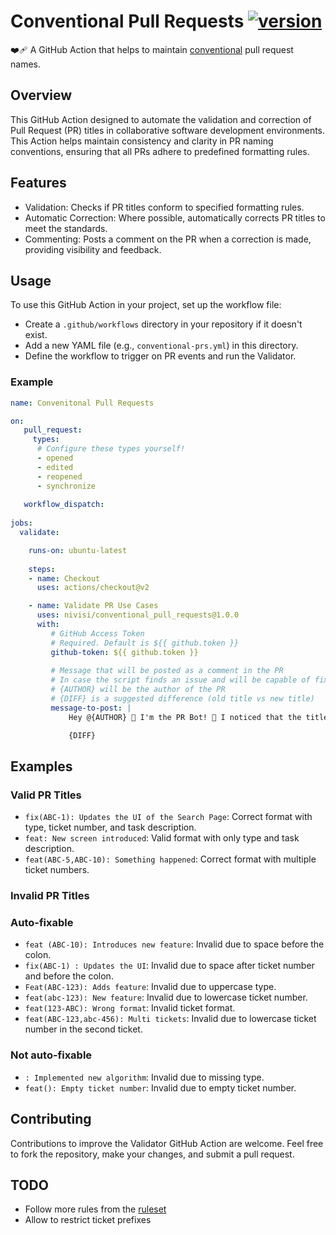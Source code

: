 # Conventional Pull Requests [![version][version-img]][version-url]

❤️‍🩹 A GitHub Action that helps to maintain [conventional](https://www.conventionalcommits.org/en/v1.0.0/) pull request names.

## Overview

This GitHub Action designed to automate the validation and correction of Pull Request (PR) titles in collaborative software development environments. This Action helps maintain consistency and clarity in PR naming conventions, ensuring that all PRs adhere to predefined formatting rules.

## Features

- Validation: Checks if PR titles conform to specified formatting rules.
- Automatic Correction: Where possible, automatically corrects PR titles to meet the standards.
- Commenting: Posts a comment on the PR when a correction is made, providing visibility and feedback.

## Usage

To use this GitHub Action in your project, set up the workflow file:
- Create a `.github/workflows` directory in your repository if it doesn't exist.
- Add a new YAML file (e.g., `conventional-prs.yml`) in this directory.
- Define the workflow to trigger on PR events and run the Validator.

### Example

```yml
name: Convenitonal Pull Requests

on:
   pull_request:
     types:
      # Configure these types yourself!
      - opened
      - edited
      - reopened
      - synchronize
  
   workflow_dispatch:
  
jobs:
  validate:

    runs-on: ubuntu-latest
  
    steps:
    - name: Checkout
      uses: actions/checkout@v2

    - name: Validate PR Use Cases
      uses: nivisi/conventional_pull_requests@1.0.0
      with:
         # GitHub Access Token
         # Required. Default is ${{ github.token }}
         github-token: ${{ github.token }}
  
         # Message that will be posted as a comment in the PR
         # In case the script finds an issue and will be capable of fixing it.
         # {AUTHOR} will be the author of the PR
         # {DIFF} is a suggested difference (old title vs new title)
         message-to-post: |
             Hey @{AUTHOR} 👋 I'm the PR Bot! 🤖 I noticed that the title of this Pull Request didn't match the required schema, so I've made a quick fix:

             {DIFF}
```

## Examples

### Valid PR Titles

- `fix(ABC-1): Updates the UI of the Search Page`: Correct format with type, ticket number, and task description.
- `feat: New screen introduced`: Valid format with only type and task description.
- `feat(ABC-5,ABC-10): Something happened`: Correct format with multiple ticket numbers.

### Invalid PR Titles

### Auto-fixable

- `feat (ABC-10): Introduces new feature`: Invalid due to space before the colon.
- `fix(ABC-1) : Updates the UI`: Invalid due to space after ticket number and before the colon.
- `Feat(ABC-123): Adds feature`: Invalid due to uppercase type.
- `feat(abc-123): New feature`: Invalid due to lowercase ticket number.
- `feat(123-ABC): Wrong format`: Invalid ticket format.
- `feat(ABC-123,abc-456): Multi tickets`: Invalid due to lowercase ticket number in the second ticket.

### Not auto-fixable
- `: Implemented new algorithm`: Invalid due to missing type.
- `feat(): Empty ticket number`: Invalid due to empty ticket number.

## Contributing

Contributions to improve the Validator GitHub Action are welcome. Feel free to fork the repository, make your changes, and submit a pull request.

## TODO

- Follow more rules from the [ruleset](https://www.conventionalcommits.org/en/v1.0.0/#specification)
- Allow to restrict ticket prefixes

<!-- References -->
[version-img]: https://img.shields.io/badge/action-v1.0.0-black?logo=github
[version-url]: https://github.com/marketplace/actions/conventional_pull_requests